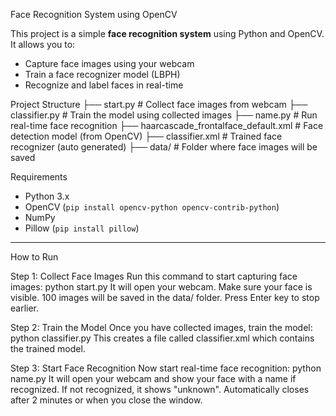 Face Recognition System using OpenCV

This project is a simple **face recognition system** using Python and OpenCV. It allows you to:
- Capture face images using your webcam
- Train a face recognizer model (LBPH)
- Recognize and label faces in real-time

Project Structure
├── start.py # Collect face images from webcam
├── classifier.py # Train the model using collected images
├── name.py # Run real-time face recognition
├── haarcascade_frontalface_default.xml # Face detection model (from OpenCV)
├── classifier.xml # Trained face recognizer (auto generated)
├── data/ # Folder where face images will be saved

Requirements

- Python 3.x
- OpenCV (`pip install opencv-python opencv-contrib-python`)
- NumPy
- Pillow (`pip install pillow`)

---

How to Run

Step 1: Collect Face Images
Run this command to start capturing face images:
python start.py
It will open your webcam.
Make sure your face is visible.
100 images will be saved in the data/ folder.
Press Enter key to stop earlier.

Step 2: Train the Model
Once you have collected images, train the model:
python classifier.py
This creates a file called classifier.xml which contains the trained model.

Step 3: Start Face Recognition
Now start real-time face recognition:
python name.py
It will open your webcam and show your face with a name if recognized.
If not recognized, it shows "unknown".
Automatically closes after 2 minutes or when you close the window.

